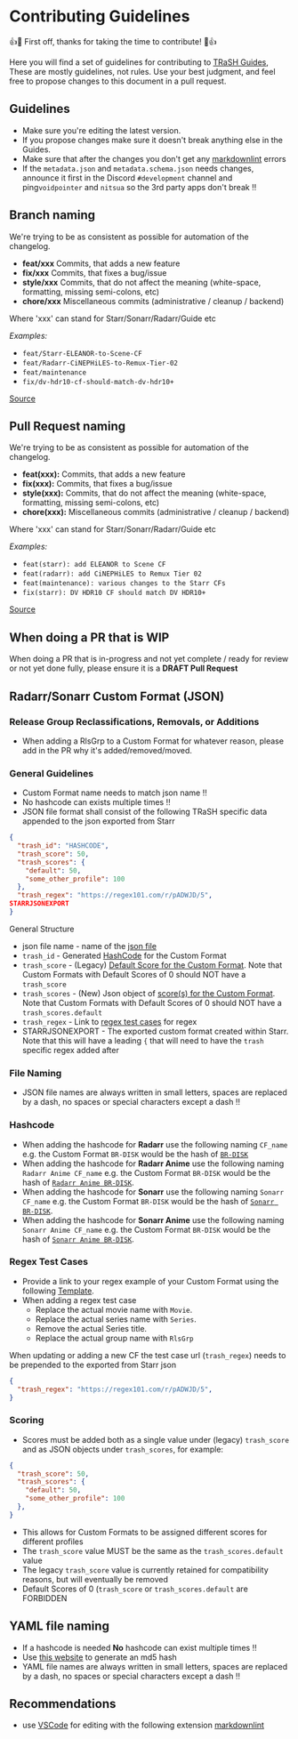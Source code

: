 # Contributing Guidelines

👍🎉 First off, thanks for taking the time to contribute! 🎉👍

Here you will find a set of guidelines for contributing to [TRaSH Guides](https://trash-guides.info/),
These are mostly guidelines, not rules. Use your best judgment, and feel free to propose changes to this document in a pull request.

## Guidelines

- Make sure you're editing the latest version.
- If you propose changes make sure it doesn't break anything else in the Guides.
- Make sure that after the changes you don't get any [markdownlint](https://github.com/markdownlint/markdownlint/blob/master/docs/RULES.md) errors
- If the `metadata.json` and `metadata.schema.json` needs changes, announce it first in the Discord `#development` channel and ping`voidpointer` and `nitsua` so the 3rd party apps don't break :bangbang:

## Branch naming

We're trying to be as consistent as possible for automation of the changelog.

- **feat/xxx** Commits, that adds a new feature
- **fix/xxx**  Commits, that fixes a bug/issue
- **style/xxx** Commits, that do not affect the meaning (white-space, formatting, missing semi-colons, etc)
- **chore/xxx** Miscellaneous commits (administrative / cleanup / backend)

Where 'xxx' can stand for Starr/Sonarr/Radarr/Guide etc

*Examples:*

- `feat/Starr-ELEANOR-to-Scene-CF`
- `feat/Radarr-CiNEPHiLES-to-Remux-Tier-02`
- `feat/maintenance`
- `fix/dv-hdr10-cf-should-match-dv-hdr10+`

[Source](https://gist.github.com/qoomon/5dfcdf8eec66a051ecd85625518cfd13#types)

## Pull Request naming

We're trying to be as consistent as possible for automation of the changelog.

- **feat(xxx):** Commits, that adds a new feature
- **fix(xxx):**  Commits, that fixes a bug/issue
- **style(xxx):** Commits, that do not affect the meaning (white-space, formatting, missing semi-colons, etc)
- **chore(xxx):** Miscellaneous commits (administrative / cleanup / backend)

Where 'xxx' can stand for Starr/Sonarr/Radarr/Guide etc

*Examples:*

- `feat(starr): add ELEANOR to Scene CF`
- `feat(radarr): add CiNEPHiLES to Remux Tier 02`
- `feat(maintenance): various changes to the Starr CFs`
- `fix(starr): DV HDR10 CF should match DV HDR10+`

[Source](https://gist.github.com/qoomon/5dfcdf8eec66a051ecd85625518cfd13#types)

## When doing a PR that is WIP

When doing a PR that is in-progress and not yet complete / ready for review or not yet done fully, please ensure it is a **DRAFT Pull Request**

## Radarr/Sonarr Custom Format (JSON)

### Release Group Reclassifications, Removals, or Additions

- When adding a RlsGrp to a Custom Format for whatever reason, please add in the PR why it's added/removed/moved.

### General Guidelines

- Custom Format name needs to match json name :bangbang:
- No hashcode can exists multiple times :bangbang:
- JSON file format shall consist of the following TRaSH specific data appended to the json exported from Starr

```json
{
  "trash_id": "HASHCODE",
  "trash_score": 50,
  "trash_scores": {
    "default": 50,
    "some_other_profile": 100
  },
  "trash_regex": "https://regex101.com/r/pADWJD/5",
STARRJSONEXPORT
}
```

General Structure
- json file name - name of the [json file](#file-naming)
- `trash_id` - Generated [HashCode](#hashcodes) for the Custom Format
- `trash_score` - (Legacy) [Default Score for the Custom Format](#scoring). Note that Custom Formats with Default Scores of 0 should NOT have a `trash_score`
- `trash_scores` - (New) Json object of [score(s) for the Custom Format](#scoring). Note that Custom Formats with Default Scores of 0 should NOT have a `trash_scores.default`
- `trash_regex` - Link to [regex test cases](#regex-test-cases) for regex
- STARRJSONEXPORT - The exported custom format created within Starr. Note that this will have a leading `{` that will need to have the `trash` specific regex added after

### File Naming

- JSON file names are always written in small letters, spaces are replaced by a dash, no spaces or special characters except a dash :bangbang:

### Hashcode

- When adding the hashcode for **Radarr** use the following naming `CF_name`  e.g. the Custom Format `BR-DISK` would be the hash of [`BR-DISK`](https://md5.gromweb.com/?string=BR-DISK)
- When adding the hashcode for **Radarr Anime** use the following naming `Radarr Anime CF_name`  e.g. the Custom Format `BR-DISK` would be the hash of [`Radarr Anime BR-DISK`](https://md5.gromweb.com/?string=Radarr+Anime+BR-DISK).
- When adding the hashcode for **Sonarr** use the following naming `Sonarr CF_name` e.g. the Custom Format `BR-DISK` would be the hash of [`Sonarr BR-DISK`](https://md5.gromweb.com/?string=Sonarr+BR-DISK).
- When adding the hashcode for **Sonarr Anime** use the following naming `Sonarr Anime CF_name`  e.g. the Custom Format `BR-DISK` would be the hash of [`Sonarr Anime BR-DISK`](https://md5.gromweb.com/?string=Sonarr+Anime+BR-DISK).

### Regex Test Cases

- Provide a link to your regex example of your Custom Format using the following [Template](https://regex101.com/r/4DypIW/1).
- When adding a regex test case
  - Replace the actual movie name with `Movie`.
  - Replace the actual series name with `Series`.
  - Remove the actual Series title.
  - Replace the actual group name with `RlsGrp`

When updating or adding a new CF the test case url (`trash_regex`) needs to be prepended to the exported from Starr json

```json
{
  "trash_regex": "https://regex101.com/r/pADWJD/5",
}
```

### Scoring

- Scores must be added both as a single value under (legacy) `trash_score` and as JSON objects under `trash_scores`, for example:

```json
{
  "trash_score": 50,
  "trash_scores": {
    "default": 50,
    "some_other_profile": 100
  },
}
```

- This allows for Custom Formats to be assigned different scores for different profiles
- The `trash_score` value MUST be the same as the `trash_scores.default` value
- The legacy `trash_score` value is currently retained for compatibility reasons, but will eventually be removed
- Default Scores of 0 (`trash_score` or `trash_scores.default` are FORBIDDEN

## YAML file naming

- If a hashcode is needed **No** hashcode can exist multiple times :bangbang:
- Use [this website](https://md5.gromweb.com) to generate an md5 hash
- YAML file names are always written in small letters, spaces are replaced by a dash, no spaces or special characters except a dash :bangbang:

## Recommendations

- use [VSCode](https://code.visualstudio.com/) for editing with the following extension [markdownlint](https://marketplace.visualstudio.com/items?itemName=DavidAnson.vscode-markdownlint)
